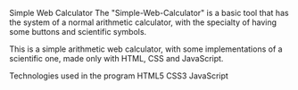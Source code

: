 Simple Web Calculator
The "Simple-Web-Calculator" is a basic tool that has the system of a normal arithmetic calculator, with the specialty of having some buttons and scientific symbols.


This is a simple arithmetic web calculator, with some implementations of a scientific one, made only with HTML, CSS and JavaScript.




Technologies used in the program
HTML5
CSS3
JavaScript
